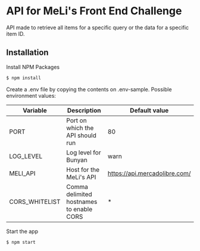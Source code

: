 # API for MeLi's Front End Challenge

API made to retrieve all items for a specific query or the data for a specific item ID.

## Installation

Install NPM Packages

```sh
$ npm install
```

Create a .env file by copying the contents on .env-sample. Possible environment values:

| Variable       | Description                              | Default value                 |
| -------------- | ---------------------------------------- | ----------------------------- |
| PORT           | Port on which the API should run         | 80                            |
| LOG_LEVEL      | Log level for Bunyan                     | warn                          |
| MELI_API       | Host for the MeLi's API                  | https://api.mercadolibre.com/ |
| CORS_WHITELIST | Comma delimited hostnames to enable CORS | \*                            |

Start the app

```sh
$ npm start
```
